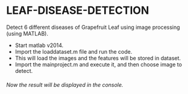 # LEAF-DISEASE-DETECTION
Detect 6 different diseases of Grapefruit Leaf using image processing (using MATLAB).

- Start matlab v2014.
- Import the loaddataset.m file and run the code. 
- This will load the images and the features will be stored in dataset.
- Import the mainproject.m and execute it, and then choose image to detect.

###### Now the result will be displayed in the console.
